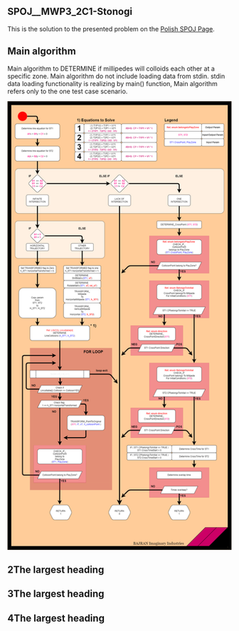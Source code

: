 ## SPOJ__MWP3_2C1-Stonogi

This is the solution to the presented problem on the [Polish SPOJ Page](https://pl.spoj.com/problems/MWP3_2C1/).
 
## Main algorithm

Main algorithm to DETERMINE if millipedes will colloids each other at a specific zone. Main algorithm do not include loading data from stdin. stdin data loading functionality is realizing by main() function, Main algorithm refers only to the one test case scenario.

<img src="/test.drawio.png" alt="Alt text" title="Optional title">

## 2The largest heading
## 3The largest heading
## 4The largest heading
